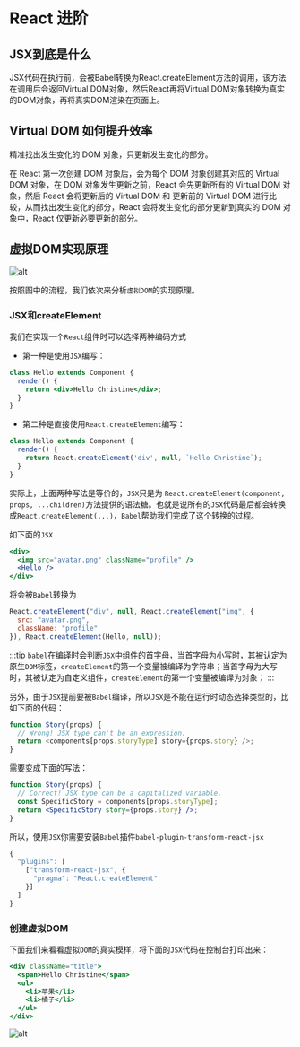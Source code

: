 # React 进阶

## JSX到底是什么

JSX代码在执行前，会被Babel转换为React.createElement方法的调用，该方法在调用后会返回Virtual DOM对象，然后React再将Virtual DOM对象转换为真实的DOM对象，再将真实DOM渲染在页面上。

## Virtual DOM 如何提升效率

精准找出发生变化的 DOM 对象，只更新发生变化的部分。

在 React 第一次创建 DOM 对象后，会为每个 DOM 对象创建其对应的 Virtual DOM 对象，在 DOM 对象发生更新之前，React 会先更新所有的 Virtual DOM 对象，然后 React 会将更新后的 Virtual DOM 和 更新前的 Virtual DOM 进行比较，从而找出发生变化的部分，React 会将发生变化的部分更新到真实的 DOM 对象中，React 仅更新必要更新的部分。

## 虚拟DOM实现原理

![alt](/blog/vdom.png)

按照图中的流程，我们依次来分析`虚拟DOM`的实现原理。

### JSX和createElement

我们在实现一个`React`组件时可以选择两种编码方式

* 第一种是使用`JSX`编写：

```jsx
class Hello extends Component {
  render() {
    return <div>Hello Christine</div>;
  }
}
```

* 第二种是直接使用`React.createElement`编写：

```js
class Hello extends Component {
  render() {
    return React.createElement('div', null, `Hello Christine`);
  }
}
```

实际上，上面两种写法是等价的，`JSX`只是为 `React.createElement(component, props, ...children)`方法提供的语法糖。也就是说所有的`JSX`代码最后都会转换成`React.createElement(...)`，`Babel`帮助我们完成了这个转换的过程。

如下面的`JSX`

```jsx
<div>
  <img src="avatar.png" className="profile" />
  <Hello />
</div>
```

将会被`Babel`转换为

```js
React.createElement("div", null, React.createElement("img", {
  src: "avatar.png",
  className: "profile"
}), React.createElement(Hello, null));
```

:::tip
`babel`在编译时会判断`JSX`中组件的首字母，当首字母为小写时，其被认定为原生`DOM`标签，`createElement`的第一个变量被编译为字符串；当首字母为大写时，其被认定为自定义组件，`createElement`的第一个变量被编译为对象；
:::

另外，由于`JSX`提前要被`Babel`编译，所以`JSX`是不能在运行时动态选择类型的，比如下面的代码：

```jsx
function Story(props) {
  // Wrong! JSX type can't be an expression.
  return <components[props.storyType] story={props.story} />;
}
```

需要变成下面的写法：

```jsx
function Story(props) {
  // Correct! JSX type can be a capitalized variable.
  const SpecificStory = components[props.storyType];
  return <SpecificStory story={props.story} />;
}
```

所以，使用`JSX`你需要安装`Babel`插件`babel-plugin-transform-react-jsx`

```js
{
  "plugins": [
    ["transform-react-jsx", {
      "pragma": "React.createElement"
    }]
  ]
}
```

### 创建虚拟DOM

下面我们来看看虚拟`DOM`的真实模样，将下面的`JSX`代码在控制台打印出来：

```jsx
<div className="title">
  <span>Hello Christine</span>
  <ul>
    <li>苹果</li>
    <li>橘子</li>
  </ul>
</div>
```

![alt](/blog/vdom2.jpg)

